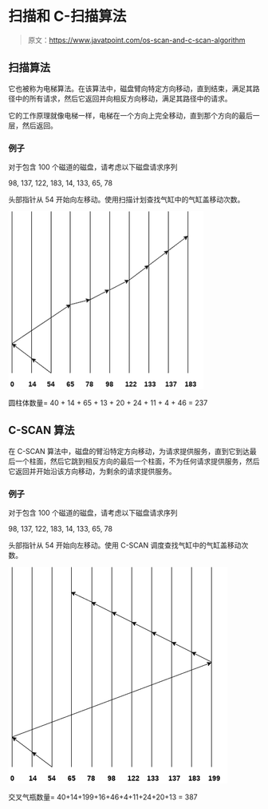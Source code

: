 # 扫描和 C-扫描算法

> 原文：<https://www.javatpoint.com/os-scan-and-c-scan-algorithm>

## 扫描算法

它也被称为电梯算法。在该算法中，磁盘臂向特定方向移动，直到结束，满足其路径中的所有请求，然后它返回并向相反方向移动，满足其路径中的请求。

它的工作原理就像电梯一样，电梯在一个方向上完全移动，直到那个方向的最后一层，然后返回。

### 例子

对于包含 100 个磁道的磁盘，请考虑以下磁盘请求序列

98, 137, 122, 183, 14, 133, 65, 78

头部指针从 54 开始向左移动。使用扫描计划查找气缸中的气缸盖移动次数。

![OS SCAN and C-SCAN algorithm](img/9b4ce40179a2a25ce7c5cb5053f3980f.png)

圆柱体数量= 40 + 14 + 65 + 13 + 20 + 24 + 11 + 4 + 46 = 237

## C-SCAN 算法

在 C-SCAN 算法中，磁盘的臂沿特定方向移动，为请求提供服务，直到它到达最后一个柱面，然后它跳到相反方向的最后一个柱面，不为任何请求提供服务，然后它返回并开始沿该方向移动，为剩余的请求提供服务。

### 例子

对于包含 100 个磁道的磁盘，请考虑以下磁盘请求序列

98, 137, 122, 183, 14, 133, 65, 78

头部指针从 54 开始向左移动。使用 C-SCAN 调度查找气缸中的气缸盖移动次数。

![OS SCAN and C-SCAN algorithm1](img/a8a07fc59a8458e19306af4ff0a2739a.png)

交叉气瓶数量= 40+14+199+16+46+4+11+24+20+13 = 387